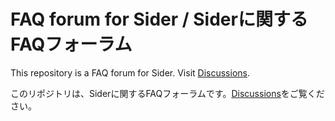 # FAQ forum for Sider / Siderに関するFAQフォーラム

This repository is a FAQ forum for Sider. Visit [Discussions](https://github.com/sider/faq/discussions).

このリポジトリは、Siderに関するFAQフォーラムです。[Discussions](https://github.com/sider/faq/discussions)をご覧ください。
